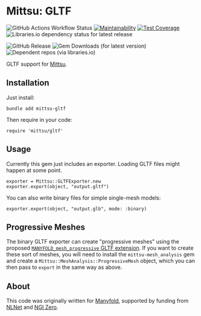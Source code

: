 # Mittsu: GLTF

![GitHub Actions Workflow Status](https://img.shields.io/github/actions/workflow/status/manyfold3d/mittsu-gltf/build-workflow.yml)
[![Maintainability](https://api.codeclimate.com/v1/badges/fcd3adbcc0c9846ee219/maintainability)](https://codeclimate.com/github/manyfold3d/mittsu-gltf/maintainability)
[![Test Coverage](https://api.codeclimate.com/v1/badges/fcd3adbcc0c9846ee219/test_coverage)](https://codeclimate.com/github/manyfold3d/mittsu-gltf/test_coverage)
![Libraries.io dependency status for latest release](https://img.shields.io/librariesio/release/rubygems/mittsu-gltf)


![GitHub Release](https://img.shields.io/github/v/release/manyfold3d/mittsu-gltf)
![Gem Downloads (for latest version)](https://img.shields.io/gem/dtv/mittsu-gltf)
![Dependent repos (via libraries.io)](https://img.shields.io/librariesio/dependent-repos/rubygems/mittsu-gltf)

GLTF support for [Mittsu](https://github.com/danini-the-panini/mittsu).

## Installation

Just install:

`bundle add mittsu-gltf`

Then require in your code:

`require 'mittsu/gltf'`

## Usage

Currently this gem just includes an exporter. Loading GLTF files might happen at some point.

```
exporter = Mittsu::GLTFExporter.new
exporter.export(object, "output.gltf")
```

You can also write binary files for simple single-mesh models:

```
exporter.export(object, "output.glb", mode: :binary)
```

## Progressive Meshes

The binary GLTF exporter can create "progressive meshes" using the proposed
[`MANYFOLD_mesh_progressive` GLTF extension](https://github.com/manyfold3d/glTF/tree/MANYFOLD_mesh_progressive/extensions/2.0/Vendor/MANYFOLD_mesh_progressive#readme). If you want to create these sort of meshes, you will need to install
the `mittsu-mesh_analysis` gem and create a `Mittsu::MeshAnalysis::ProgressiveMesh` object, which you can
then pass to `export` in the same way as above.

## About

This code was originally written for [Manyfold](https://manyfold.app), supported by funding from [NLNet](https://nlnet.nl) and [NGI Zero](https://ngi.eu/ngi-projects/ngi-zero/).
